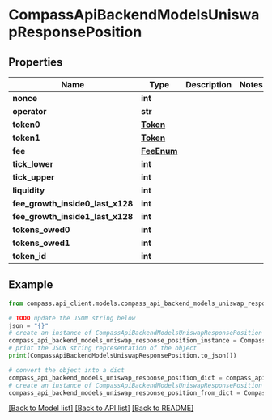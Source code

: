 # CompassApiBackendModelsUniswapResponsePosition


## Properties

Name | Type | Description | Notes
------------ | ------------- | ------------- | -------------
**nonce** | **int** |  | 
**operator** | **str** |  | 
**token0** | [**Token**](Token.md) |  | 
**token1** | [**Token**](Token.md) |  | 
**fee** | [**FeeEnum**](FeeEnum.md) |  | 
**tick_lower** | **int** |  | 
**tick_upper** | **int** |  | 
**liquidity** | **int** |  | 
**fee_growth_inside0_last_x128** | **int** |  | 
**fee_growth_inside1_last_x128** | **int** |  | 
**tokens_owed0** | **int** |  | 
**tokens_owed1** | **int** |  | 
**token_id** | **int** |  | 

## Example

```python
from compass.api_client.models.compass_api_backend_models_uniswap_response_position import CompassApiBackendModelsUniswapResponsePosition

# TODO update the JSON string below
json = "{}"
# create an instance of CompassApiBackendModelsUniswapResponsePosition from a JSON string
compass_api_backend_models_uniswap_response_position_instance = CompassApiBackendModelsUniswapResponsePosition.from_json(json)
# print the JSON string representation of the object
print(CompassApiBackendModelsUniswapResponsePosition.to_json())

# convert the object into a dict
compass_api_backend_models_uniswap_response_position_dict = compass_api_backend_models_uniswap_response_position_instance.to_dict()
# create an instance of CompassApiBackendModelsUniswapResponsePosition from a dict
compass_api_backend_models_uniswap_response_position_from_dict = CompassApiBackendModelsUniswapResponsePosition.from_dict(compass_api_backend_models_uniswap_response_position_dict)
```
[[Back to Model list]](../README.md#documentation-for-models) [[Back to API list]](../README.md#documentation-for-api-endpoints) [[Back to README]](../README.md)


